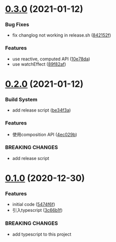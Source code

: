 # [0.3.0](https://github.com/JackLiR8/vue-next-demo/compare/v0.2.0...v0.3.0) (2021-01-12)


### Bug Fixes

* fix changlog not working in release.sh ([842152f](https://github.com/JackLiR8/vue-next-demo/commit/842152f38a66745fd1d6cdca7c7f5e986c3b6891))


### Features

* use reactive, computed API ([10e78da](https://github.com/JackLiR8/vue-next-demo/commit/10e78da95c796380ef74f11b9524d5b85764e02d))
* use watchEffect ([89f82af](https://github.com/JackLiR8/vue-next-demo/commit/89f82af1fa1dab7e17072f4a98e4168efeb1ee54))



# [0.2.0](https://github.com/JackLiR8/vue-next-demo/compare/v0.1.0...v0.2.0) (2021-01-12)


### Build System

* add release script ([be34f3a](https://github.com/JackLiR8/vue-next-demo/commit/be34f3aa02cca969400fc6eb2510ab427b31a9d4))


### Features

* 使用composition API ([4ec029b](https://github.com/JackLiR8/vue-next-demo/commit/4ec029b8afd4d95341f2e4501389feb1199b3999))


### BREAKING CHANGES

* add release script



# [0.1.0](https://github.com/JackLiR8/vue-next-demo/compare/5474f6f71cc84db4d58245ede21607cd0c3fad89...v0.1.0) (2020-12-30)


### Features

* initial  code ([5474f6f](https://github.com/JackLiR8/vue-next-demo/commit/5474f6f71cc84db4d58245ede21607cd0c3fad89))
* 引入typescript ([3c66b1f](https://github.com/JackLiR8/vue-next-demo/commit/3c66b1f71ca588dadbd03ad8f776c8cfa03b19c4))


### BREAKING CHANGES

* add typescript to this project



